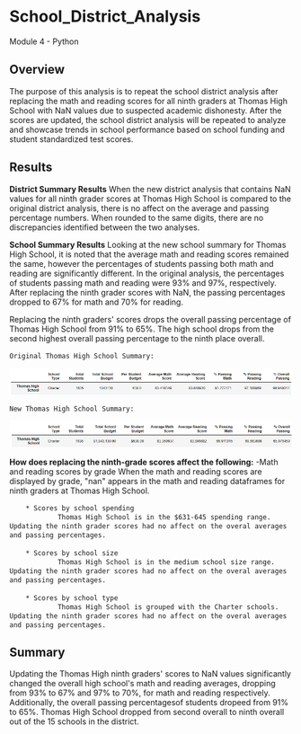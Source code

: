# School_District_Analysis
Module 4 - Python
## Overview
The purpose of this analysis is to repeat the school district analysis after replacing the math and reading scores for all ninth graders at Thomas High School with NaN values due to suspected academic dishonesty. After the scores are updated, the school district analysis will be repeated to analyze and showcase trends in school performance based on school funding and student standardized test scores. 

## Results

**District Summary Results**
When the new district analysis that contains NaN values for all ninth grader scores at Thomas High School is compared to the original district analysis, there is no affect on the average and passing percentage numbers. When rounded to the same digits, there are no discrepancies identified between the two analyses. 


**School Summary Results**
Looking at the new school summary for Thomas High School, it is noted that the average math and reading scores remained the same, however the percentages of students passing both math and reading are significantly different. In the original analysis, the percentages of students passing math and reading were 93% and 97%, respectively. After replacing the ninth grader scores with NaN, the passing percentages dropped to 67% for math and 70% for reading. 

Replacing the ninth graders' scores drops the overall passing percentage of Thomas High School from 91% to 65%. The high school drops from the second highest overall passing percentage to the ninth place overall.
    
    Original Thomas High School Summary:
![This is an image](https://github.com/lucymccanna/School_District_Analysis/blob/main/Resources/original_school_summary_ThomasHigh.png)
   
    New Thomas High School Summary: 
![This is an image](https://github.com/lucymccanna/School_District_Analysis/blob/main/Resources/new_school_summary_ThomasHigh.png)


   
**How does replacing the ninth-grade scores affect the following:**
-Math and reading scores by grade
When the math and reading scores are displayed by grade, "nan" appears in the math and reading dataframes for ninth graders at Thomas High School.
                
        * Scores by school spending
                Thomas High School is in the $631-645 spending range. Updating the ninth grader scores had no affect on the overal averages and passing percentages.
                
        * Scores by school size
                Thomas High School is in the medium school size range. Updating the ninth grader scores had no affect on the overal averages and passing percentages.
                
        * Scores by school type
                Thomas High School is grouped with the Charter schools. Updating the ninth grader scores had no affect on the overal averages and passing percentages.
                
## Summary

Updating the Thomas High ninth graders' scores to NaN values significantly changed the overall high school's math and reading averages, dropping from 93% to 67% and 97% to 70%, for math and reading respectively. Additionally, the overall passing percentagesof students dropeed from 91% to 65%. Thomas High School dropped from second overall to ninth overall out of the 15 schools in the district. 
